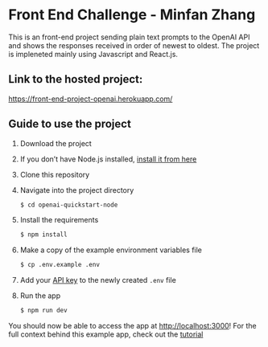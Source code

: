 # Front End Challenge - Minfan Zhang

This is an front-end project sending plain text prompts to the OpenAI API and shows the responses received in order of newest to oldest. The project is impleneted mainly using Javascript and React.js.

## Link to the hosted project:

https://front-end-project-openai.herokuapp.com/

## Guide to use the project

1. Download the project

1. If you don’t have Node.js installed, [install it from here](https://nodejs.org/en/)

2. Clone this repository

3. Navigate into the project directory

   ```bash
   $ cd openai-quickstart-node
   ```

4. Install the requirements

   ```bash
   $ npm install
   ```

5. Make a copy of the example environment variables file

   ```bash
   $ cp .env.example .env
   ```

6. Add your [API key](https://beta.openai.com/account/api-keys) to the newly created `.env` file

7. Run the app

   ```bash
   $ npm run dev
   ```

You should now be able to access the app at [http://localhost:3000](http://localhost:3000)! For the full context behind this example app, check out the [tutorial](https://beta.openai.com/docs/quickstart)
